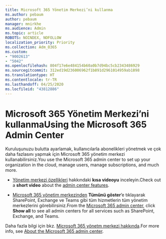```yaml
---
title: Microsoft 365 Yönetim Merkezi’ni kullanma
ms.author: pebaum
author: pebaum
manager: mnirkhe
ms.audience: Admin
ms.topic: article
ROBOTS: NOINDEX, NOFOLLOW
localization_priority: Priority
ms.collection: Adm_O365
ms.custom:
- "9002613"
- "5042"
ms.openlocfilehash: 804f17e6e484154b60a0b7d94bc5cb2343486929
ms.sourcegitcommit: 312ed19d236006962f1b891d2961014959ab1898
ms.translationtype: HT
ms.contentlocale: tr-TR
ms.lasthandoff: 04/25/2020
ms.locfileid: "43812886"
---
```

# <a name="using-the-microsoft-365-admin-center"></a><span data-ttu-id="87c4f-102">Microsoft 365 Yönetim Merkezi’ni kullanma</span><span class="sxs-lookup"><span data-stu-id="87c4f-102">Using the Microsoft 365 Admin Center</span></span>

<span data-ttu-id="87c4f-103">Kuruluşunuzu bulutta ayarlamak, kullanıcılarla abonelikleri yönetmek ve çok daha fazlasını yapmak için Microsoft 365 yönetim merkezi kullanabilirsiniz.</span><span class="sxs-lookup"><span data-stu-id="87c4f-103">You use the Microsoft 365 admin center to set up your organization in the cloud, manage users, manage subscriptions, and much more.</span></span>

- <span data-ttu-id="87c4f-104">[Yönetim merkezi özellikleri](https://www.microsoft.com/videoplayer/embed/RWfvDL) hakkındaki **kısa videoyu** inceleyin.</span><span class="sxs-lookup"><span data-stu-id="87c4f-104">Check out a **short video** about the [admin center features](https://www.microsoft.com/videoplayer/embed/RWfvDL).</span></span>

- <span data-ttu-id="87c4f-105">[Microsoft 365 yönetim merkezinden](https://admin.microsoft.com/AdminPortal/Home#/homepage) **Tümünü göster**’e tıklayarak SharePoint, Exchange ve Teams gibi tüm hizmetlerin tüm yönetim merkezlerini görebilirsiniz.</span><span class="sxs-lookup"><span data-stu-id="87c4f-105">From the [Microsoft 365 admin center](https://admin.microsoft.com/AdminPortal/Home#/homepage), click **Show all** to see all admin centers for all services such as SharePoint, Exchange, and Teams.</span></span>

<span data-ttu-id="87c4f-106">Daha fazla bilgi için bkz. [Microsoft 365 yönetm merkezi hakkında](https://docs.microsoft.com/microsoft-365/admin/admin-overview/about-the-admin-center).</span><span class="sxs-lookup"><span data-stu-id="87c4f-106">For more info, see [About the Microsoft 365 admin center](https://docs.microsoft.com/microsoft-365/admin/admin-overview/about-the-admin-center).</span></span>
